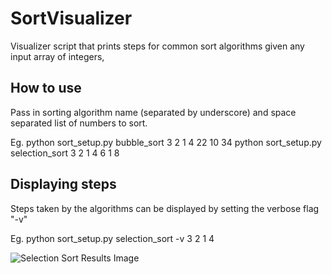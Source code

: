 # SortVisualizer
Visualizer script that prints steps for common sort algorithms given any input array of integers,

## How to use
Pass in sorting algorithm name (separated by underscore) and space separated list of numbers to sort.

Eg. python sort_setup.py bubble_sort 3 2 1 4 22 10 34
    python sort_setup.py selection_sort 3 2 1 4 6 1 8

## Displaying steps
Steps taken by the algorithms can be displayed by setting the verbose flag "-v"

Eg. python sort_setup.py selection_sort -v 3 2 1 4

![Selection Sort Results Image](https://github.com/harman-brar/SortVisualizer/assets/readme_sel_sort.png)
